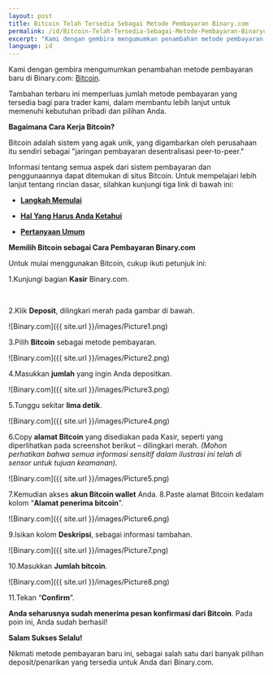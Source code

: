 ```yaml
---
layout: post
title: Bitcoin Telah Tersedia Sebagai Metode Pembayaran Binary.com
permalink: /id/Bitcoin-Telah-Tersedia-Sebagai-Metode-Pembayaran-Binarycom/
excerpt: "Kami dengan gembira mengumumkan penambahan metode pembayaran baru di Binary.com: Bitcoin..."
language: id
---
```



Kami dengan gembira mengumumkan penambahan metode pembayaran baru di Binary.com: [Bitcoin](https://bitcoin.org/id/).

Tambahan terbaru ini memperluas jumlah metode pembayaran yang tersedia bagi para trader kami, dalam membantu lebih lanjut untuk memenuhi kebutuhan pribadi dan pilihan Anda.


**Bagaimana Cara Kerja Bitcoin?**

Bitcoin adalah sistem yang agak unik, yang digambarkan oleh perusahaan itu sendiri sebagai "jaringan pembayaran desentralisasi peer-to-peer."

Informasi tentang semua aspek dari sistem pembayaran dan penggunaannya dapat ditemukan di situs Bitcoin. Untuk mempelajari lebih lanjut tentang rincian dasar, silahkan kunjungi tiga link di bawah ini:


+ [**Langkah Memulai**](https://bitcoin.org/id/memulai)

+ [**Hal Yang Harus Anda Ketahui**](https://bitcoin.org/en/you-need-to-know)

+ [**Pertanyaan Umum**](https://bitcoin.org/id/faq)


**Memilih Bitcoin sebagai Cara Pembayaran Binary.com**

Untuk mulai menggunakan Bitcoin, cukup ikuti petunjuk ini:

1.Kunjungi bagian **Kasir** Binary.com.

<br>

2.Klik **Deposit**, dilingkari merah pada gambar di bawah.

![Binary.com]({{ site.url }}/images/Picture1.png)

3.Pilih **Bitcoin** sebagai metode pembayaran.

![Binary.com]({{ site.url }}/images/Picture2.png)

4.Masukkan **jumlah** yang ingin Anda depositkan.

![Binary.com]({{ site.url }}/images/Picture3.png)

5.Tunggu sekitar **lima detik**.

![Binary.com]({{ site.url }}/images/Picture4.png)

6.Copy **alamat Bitcoin** yang disediakan pada Kasir, seperti yang diperlihatkan pada screenshot berikut – dilingkari merah. *(Mohon perhatikan bahwa semua informasi sensitif dalam ilustrasi ini telah di sensor untuk tujuan keamanan).*

![Binary.com]({{ site.url }}/images/Picture5.png)

7.Kemudian akses **akun Bitcoin wallet** Anda.
8.Paste alamat Bitcoin kedalam kolom “**Alamat penerima bitcoin**”.

![Binary.com]({{ site.url }}/images/Picture6.png)

9.Isikan kolom **Deskripsi**, sebagai informasi tambahan.

![Binary.com]({{ site.url }}/images/Picture7.png)

10.Masukkan **Jumlah bitcoin**.

![Binary.com]({{ site.url }}/images/Picture8.png)

11.Tekan “**Confirm**”.

**Anda seharusnya sudah menerima pesan konfirmasi dari Bitcoin**. Pada poin ini, Anda sudah berhasil!

**Salam Sukses Selalu!**

Nikmati metode pembayaran baru ini, sebagai salah satu dari banyak pilihan deposit/penarikan yang tersedia untuk Anda dari Binary.com.

